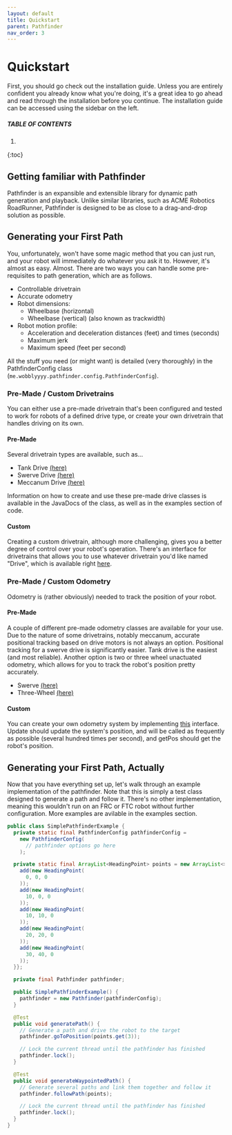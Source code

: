 ```yaml
---
layout: default
title: Quickstart
parent: Pathfinder
nav_order: 3
---
```


# Quickstart
First, you should go check out the installation guide. Unless you are entirely
confident you already know what you're doing, it's a great idea to go ahead and
read through the installation before you continue. The installation guide can be
accessed using the sidebar on the left.

##### TABLE OF CONTENTS
1. 
{:toc}

## Getting familiar with Pathfinder
Pathfinder is an expansible and extensible library for dynamic path generation
and playback. Unlike similar libraries, such as ACME Robotics RoadRunner,
Pathfinder is designed to be as close to a drag-and-drop solution as possible.

## Generating your First Path
You, unfortunately, won't have some magic method that you can just run, and your
robot will immediately do whatever you ask it to. However, it's almost as easy.
Almost. There are two ways you can handle some pre-requisites to path generation,
which are as follows.
- Controllable drivetrain
- Accurate odometry
- Robot dimensions:
  - Wheelbase (horizontal)
  - Wheelbase (vertical) (also known as trackwidth)
- Robot motion profile:
  - Acceleration and deceleration distances (feet) and times (seconds)
  - Maximum jerk
  - Maximum speed (feet per second)

All the stuff you need (or might want) is detailed (very thoroughly) in
the PathfinderConfig class (`me.wobblyyyy.pathfinder.config.PathfinderConfig`).

### Pre-Made / Custom Drivetrains
You can either use a pre-made drivetrain that's been configured and tested to
work for robots of a defined drive type, or create your own drivetrain that
handles driving on its own.

#### Pre-Made
Several drivetrain types are available, such as...
- Tank Drive [(here)](https://wobblyyyy.github.io/JavaDocs/Pathfinder/me/wobblyyyy/pathfinder/drive/tank/Tank.html)
- Swerve Drive [(here)](https://wobblyyyy.github.io/JavaDocs/Pathfinder/me/wobblyyyy/pathfinder/drive/swerve/Swerve.html)
- Meccanum Drive [(here)](https://wobblyyyy.github.io/JavaDocs/Pathfinder/me/wobblyyyy/pathfinder/drive/meccanum/Meccanum.html)

Information on how to create and use these pre-made drive classes is available in the JavaDocs
of the class, as well as in the examples section of code.

#### Custom 
Creating a custom drivetrain, although more challenging, gives you a better degree of
control over your robot's operation. There's an interface for drivetrains that allows you
to use whatever drivetrain you'd like named "Drive", which is available right
[here](https://wobblyyyy.github.io/JavaDocs/Pathfinder/me/wobblyyyy/pathfinder/drive/Drive.html).

### Pre-Made / Custom Odometry
Odometry is (rather obviously) needed to track the position of your robot.

#### Pre-Made
A couple of different pre-made odometry classes are available for your use. Due to the nature
of some drivetrains, notably meccanum, accurate positional tracking based on drive motors is
not always an option. Positional tracking for a swerve drive is significantly easier. Tank drive
is the easiest (and most reliable). Another option is two or three wheel unactuated odometry,
which allows for you to track the robot's position pretty accurately. 
- Swerve [(here)](https://github.com/Wobblyyyy/Pathfinder/blob/master/src/me/wobblyyyy/pathfinder/tracking/swerve/SwerveChassisTracker.java)
- Three-Wheel [(here)](https://github.com/Wobblyyyy/Pathfinder/blob/master/src/me/wobblyyyy/pathfinder/tracking/threeWheel/ThreeWheelChassisTracker.java)

#### Custom 
You can create your own odometry system by implementing
[this](https://github.com/Wobblyyyy/Pathfinder/blob/master/src/me/wobblyyyy/pathfinder/robot/Odometry.java)
interface. Update should update the system's position, and will be called as frequently as
possible (several hundred times per second), and getPos should get the robot's position.

## Generating your First Path, Actually
Now that you have everything set up, let's walk through an example implementation of the
pathfinder. Note that this is simply a test class designed to generate a path and follow it.
There's no other implementation, meaning this wouldn't run on an FRC or FTC robot without
further configuration. More examples are avilable in the examples section.
```java
public class SimplePathfinderExample {
  private static final PathfinderConfig pathfinderConfig =
    new PathfinderConfig(
      // pathfinder options go here 
    );

  private static final ArrayList<HeadingPoint> points = new ArrayList<>() {{
    add(new HeadingPoint(
      0, 0, 0
    ));
    add(new HeadingPoint(
      10, 0, 0
    ));
    add(new HeadingPoint(
      10, 10, 0
    ));
    add(new HeadingPoint(
      20, 20, 0
    ));
    add(new HeadingPoint(
      30, 40, 0
    ));
  }};

  private final Pathfinder pathfinder;

  public SimplePathfinderExample() {
    pathfinder = new Pathfinder(pathfinderConfig);
  }

  @Test
  public void generatePath() {
    // Generate a path and drive the robot to the target
    pathfinder.goToPosition(points.get(3));

    // Lock the current thread until the pathfinder has finished
    pathfinder.lock();
  }

  @Test 
  public void generateWaypointedPath() {
    // Generate several paths and link them together and follow it 
    pathfinder.followPath(points);

    // Lock the current thread until the pathfinder has finished
    pathfinder.lock();
  }
}
```
